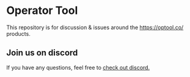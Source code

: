 # Operator Tool

This repository is for discussion & issues around the https://optool.co/ products.

## Join us on discord

If you have any questions, feel free to [check out discord.](https://discord.gg/FB5PETYmuC)
